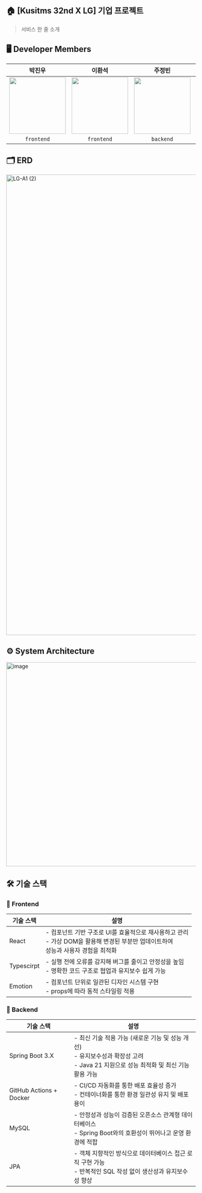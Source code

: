 ## 🏠 [Kusitms 32nd X LG] 기업 프로젝트
> 서비스 한 줄 소개

## 🖥️ Developer Members
| **박진우** | **이환석** | **주정빈** | **우다현** |
| :--------: | :------: | :--------: | :--------: |
| <a href="https://github.com/nagosu"><img src="https://avatars.githubusercontent.com/u/100352367?v=4" width="150"> | <a href="https://github.com/hwanseok1014"><img src="https://avatars.githubusercontent.com/u/159034916?v=4" width="150"> | <a href="https://github.com/zyovn"><img src="https://avatars.githubusercontent.com/u/166782961?v=4" width="150"> | <a href="https://github.com/dahyun24"><img src="https://avatars.githubusercontent.com/u/123882512?v=4" width="150"> | 
| `frontend` | `frontend` | `backend` | `backend` |

## 🗂️ ERD
<img width="1939" height="1221" alt="LG-A1 (2)" src="https://github.com/user-attachments/assets/0e02bd06-cf63-4bf3-b5e0-bd29ef507fc4" />

## ⚙️ System Architecture
<img width="1671" height="541" alt="image" src="https://github.com/user-attachments/assets/9cb2081e-1a2f-4fa2-a778-0d2b597e0bb3" />

## 🛠️ 기술 스택

### 💙 Frontend
| 기술 스택               | 설명 |
|------------------------|------|
|React | - 컴포넌트 기반 구조로 UI를 효율적으로 재사용하고 관리<br> - 가상 DOM을 활용해 변경된 부분만 업데이트하여<br>성능과 사용자 경험을 최적화|
|Typescirpt | - 실행 전에 오류를 감지해 버그를 줄이고 안정성을 높임<br> - 명확한 코드 구조로 협업과 유지보수 쉽게 가능|
|Emotion| - 컴포넌트 단위로 일관된 디자인 시스템 구현<br>- props에 따라 동적 스타일링 적용|



### 💚 Backend
| 기술 스택               | 설명 |
|------------------------|------|
| Spring Boot 3.X    | - 최신 기술 적용 가능 (새로운 기능 및 성능 개선)<br>- 유지보수성과 확장성 고려<br>- Java 21 지원으로 성능 최적화 및 최신 기능 활용 가능 |
| GitHub Actions + Docker | - CI/CD 자동화를 통한 배포 효율성 증가<br>- 컨테이너화를 통한 환경 일관성 유지 및 배포 용이 |
| MySQL              | - 안정성과 성능이 검증된 오픈소스 관계형 데이터베이스<br>- Spring Boot와의 호환성이 뛰어나고 운영 환경에 적합 |
| JPA                | - 객체 지향적인 방식으로 데이터베이스 접근 로직 구현 가능<br>- 반복적인 SQL 작성 없이 생산성과 유지보수성 향상 |
